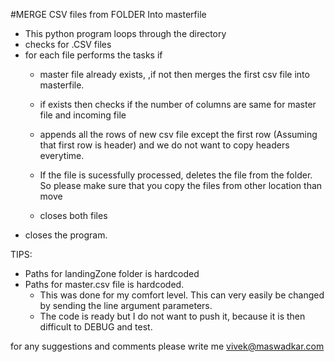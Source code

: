 #MERGE CSV files from FOLDER Into masterfile

- This python program loops through the directory
- checks for .CSV files
- for each file performs the tasks if
    - master file already exists, ,if not then merges the first csv file into masterfile.
    - if exists then checks if the number of columns are same for master file and incoming file
    - appends all the rows of new csv file except the first row (Assuming that first row is header) and we do not want to copy headers everytime.

    - If the file is sucessfully processed, deletes the file from the folder. So please make sure that you copy the files from other location than move
    - closes both files
- closes the program.


TIPS:
- Paths for landingZone folder is hardcoded
- Paths for master.csv file is hardcoded.
    - This was done for my comfort level. This can very easily be changed by sending the line argument parameters.
    - The code is ready but I do not want to push it, because it is then difficult to DEBUG and test.

for any suggestions and comments please write me
vivek@maswadkar.com
